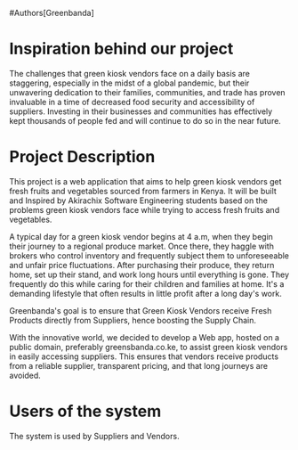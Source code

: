 #Authors[Greenbanda]

# Inspiration behind our project
The challenges that green kiosk vendors face on a daily basis are staggering, especially in the midst of a global pandemic, but their unwavering dedication to their families, communities, and trade has proven invaluable in a time of decreased food security and accessibility of suppliers. Investing in their businesses and communities has effectively kept thousands of people fed and will continue to do so in the near future.

# Project Description

This project is a web application that aims to help green kiosk vendors get  fresh fruits and vegetables sourced from farmers in Kenya. It will be built and Inspired by Akirachix Software Engineering students based on the problems green kiosk vendors face while trying to access fresh fruits and vegetables.

A typical day for a green kiosk vendor begins at 4 a.m, when they begin their journey to a regional produce market. Once there, they haggle with brokers who control inventory and frequently subject them to unforeseeable and unfair price fluctuations. After purchasing their produce, they return home, set up their stand, and work long hours until everything is gone. They frequently do this while caring for their children and families at home. It's a demanding lifestyle that often results in little profit after a long day's work.

Greenbanda's goal is to ensure that Green Kiosk Vendors receive Fresh Products directly from Suppliers, hence boosting the Supply Chain.

With the innovative world, we decided to develop a Web app, hosted on a public domain, preferably greensbanda.co.ke, to assist green kiosk vendors in easily accessing suppliers. This ensures that vendors receive products from a reliable supplier, transparent pricing, and that long journeys are avoided.
# Users of the system
The system is used by Suppliers and Vendors.
